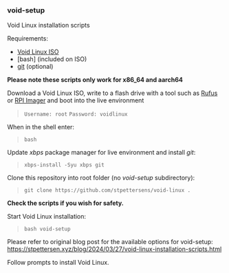 ### void-setup
Void Linux installation scripts

Requirements:
* [Void Linux ISO](https://voidlinux.org)
* [bash] (included on ISO)
* [git](https://voidlinux.org/packages/?arch=86_64&q=git) (optional)

**Please note these scripts only work for x86_64 and aarch64**

Download a Void Linux ISO, write to a flash drive with a tool such
as [Rufus](https://rufus.ie) or [RPI Imager](https://github.com/raspberrypi/rpi-imager)
and boot into the live environment

> `Username: root`
> `Password: voidlinux`

When in the shell enter:
> `bash`

Update *xbps* package manager for live environment and install *git*:
> `xbps-install -Syu xbps git`

Clone this repository into root folder (no *void-setup* subdirectory):
> `git clone https://github.com/stpettersens/void-linux .`

**Check the scripts if you wish for safety.**

Start Void Linux installation:
> `bash void-setup`

Please refer to original blog post for the available options
for void-setup:
https://stpettersen.xyz/blog/2024/03/27/void-linux-installation-scripts.html

Follow prompts to install Void Linux.
